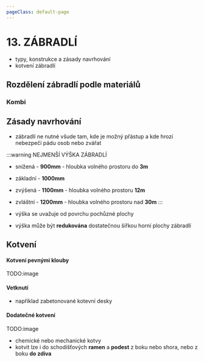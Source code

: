 ```yaml
---
pageClass: default-page
---
```


# 13. ZÁBRADLÍ

- typy, konstrukce a zásady navrhování
- kotvení zábradlí

## Rozdělení zábradlí podle materiálů

### Kombi

## Zásady navrhování

- zábradlí ne nutné všude tam, kde je možný přástup a kde hrozí nebezpečí pádu osob nebo zvářat

:::warning NEJMENŠÍ VÝŠKA ZÁBRADLÍ
- snížená - **900mm** - hloubka volného prostoru do **3m**
- základní - **1000mm**
- zvýšená - **1100mm** - hloubka volného prostoru **12m**
- zvláštní - **1200mm** - hloubka volného prostoru nad **30m**
:::

- výška se uvažuje od povrchu pochůzné plochy
- výška může být **redukována** dostatečnou šířkou horní plochy zábradlí

## Kotvení

#### Kotvení pevnými klouby

TODO:image

#### Vetknutí
- například zabetonované kotevní desky

#### Dodatečné kotvení

TODO:image

- chemické nebo mechanické kotvy
- kotvit lze i do schodišťových **ramen** a **podest** z boku nebo shora, nebo z boku **do zdiva**
